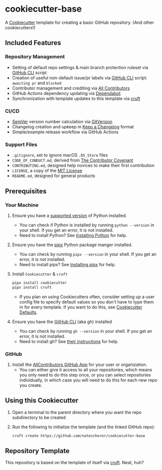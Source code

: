 # cookiecutter-base

A [Cookiecutter][cookiecutter] template for creating a basic GitHub repository. (And other cookiecutters!)

## Included Features

### Repository Management

- Setting of default repo settings & main branch protection ruleset via [GitHub CLI][github-cli] script
- Creation of useful non-default issue/pr labels via [GitHub CLI][github-cli] script: `awaiting pr` and `blocked`
- Contributor management and crediting via [All Contributors][all-contributors]
- GitHub Actions dependency updating via [Dependabot][dependabot]
- Synchronization with template updates to this template via [cruft][cruft]

### CI/CD

- [SemVer][semver] version number calculation via [GitVersion][gitversion]
- Changelog creation and upkeep in [Keep a Changelog][keep-a-changelog] format
- Simple/example release workflow via GitHub Actions

### Support Files

- `.gitignore`, set to ignore macOS `.DS_Store` files
- `CODE_OF_CONDUCT.md`, derived from [The Contributor Covenant][contributor-covenant]
- `CONTRIBUTING.md`, designed help novices to make their first contribution
- `LICENSE`, a copy of the [MIT License][mit-license]
- `README.md`, designed for general products

## Prerequisites

### Your Machine

1. Ensure you have a [supported version][eol-python] of Python installed.
    - You can check if Python is installed by running `python --version` in your shell. If you get an error, it is not installed.
    - Need to install Python? See [Installing Python](docs/installing_python.md) for help.
1. Ensure you have the [pipx][pipx] Python package manger installed.
    - You can check by running `pipx --version` in your shell. If you get an error, it is not installed.
    - Need to install pipx? See [Installing pipx](docs/installing_pipx.md) for help.
1. Install `Cookiecutter` & `cruft`

    ``` bash
    pipx install cookiecutter
    pipx install cruft
    ```

    - If you plan on using Cookiecutters often, consider setting up a user config file to specify default values so you don't have to type them in for every template. If you want to do this, see [Cookiecutter Defaults](docs/cookiecutter_defaults.md).

1. Ensure you have the [GitHub CLI][github-cli] (aka gh) installed
    - You can check by running `gh --version` in your shell. If you get an error, it is not installed.
    - Need to install gh? See [their instructions][github-cli-instructions] for help.

### GitHub

1. Install the [AllContributors GitHub App][all-contributors-app] for your user or organization.
    - You can either give it access to all your repositories, which means you only need to do this step once, or you can select repositories individually, in which case you will need to do this for each new repo you create.

## Using this Cookiecutter

1. Open a terminal to the parent directory where you want the repo subdirectory to be created
1. Run the following to initialize the template (and the linked GitHub repo):

    ``` bash
    cruft create https://github.com/natescherer/cookiecutter-base
    ```

## Repository Template

This repository is based on the template of itself via [cruft][cruft]. Neat, huh?

[all-contributors]: https://allcontributors.org/
[all-contributors-app]: https://github.com/apps/allcontributors/installations/new
[cookiecutter]: https://www.cookiecutter.io/
[contributor-covenant]: https://www.contributor-covenant.org/
[cruft]: https://cruft.github.io/cruft/
[dependabot]: https://docs.github.com/en/code-security/getting-started/dependabot-quickstart-guide
[eol-python]: https://endoflife.date/python
[github-cli]: https://cli.github.com/
[github-cli-instructions]: https://github.com/cli/cli#installation
[gitversion]: https://gitversion.net/
[keep-a-changelog]: https://keepachangelog.com/en/1.1.0/
[mit-license]: https://choosealicense.com/licenses/mit/
[pipx]: https://github.com/pypa/pipx
[semver]: https://semver.org/
